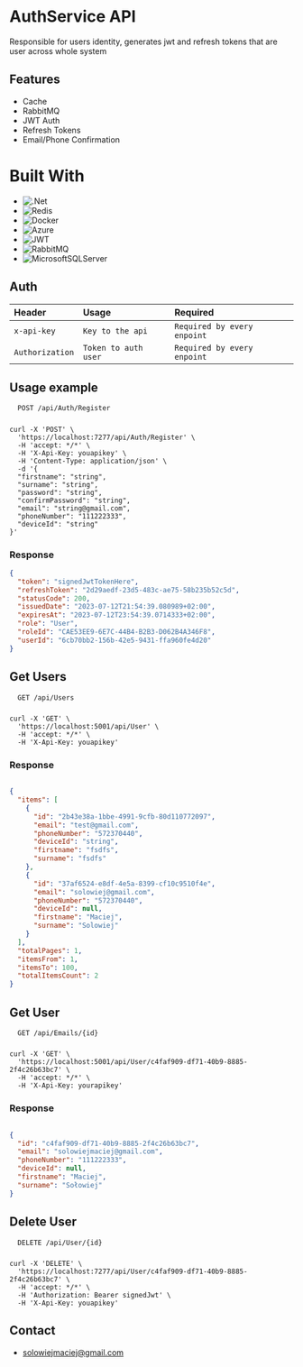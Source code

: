 # AuthService API

Responsible for users identity, generates jwt and refresh tokens that are
user across whole system

## Features

- Cache
- RabbitMQ
- JWT Auth
- Refresh Tokens
- Email/Phone Confirmation

# Built With

* ![.Net](https://img.shields.io/badge/.NET-5C2D91?style=for-the-badge&logo=.net&logoColor=white)
* ![Redis](https://img.shields.io/badge/redis-%23DD0031.svg?style=for-the-badge&logo=redis&logoColor=white)
* ![Docker](https://img.shields.io/badge/docker-%230db7ed.svg?style=for-the-badge&logo=docker&logoColor=white)
* ![Azure](https://img.shields.io/badge/azure-%230072C6.svg?style=for-the-badge&logo=azure-devops&logoColor=white)
* ![JWT](https://img.shields.io/badge/JWT-black?style=for-the-badge&logo=JSON%20web%20tokens)
* ![RabbitMQ](https://img.shields.io/badge/rabbitmq-%23FF6600.svg?&style=for-the-badge&logo=rabbitmq&logoColor=white)
* ![MicrosoftSQLServer](https://img.shields.io/badge/Microsoft%20SQL%20Sever-CC2927?style=for-the-badge&logo=microsoft%20sql%20server&logoColor=white)

## Auth

| Header          | Usage                | Required                    |
|:----------------|:---------------------|:----------------------------|
| `x-api-key`     | `Key to the api`     | `Required by every enpoint` |
| `Authorization` | `Token to auth user` | `Required by every enpoint` |

## Usage example

```http
  POST /api/Auth/Register
```

#####

```curl
curl -X 'POST' \
  'https://localhost:7277/api/Auth/Register' \
  -H 'accept: */*' \
  -H 'X-Api-Key: youapikey' \
  -H 'Content-Type: application/json' \
  -d '{
  "firstname": "string",
  "surname": "string",
  "password": "string",
  "confirmPassword": "string",
  "email": "string@gmail.com",
  "phoneNumber": "111222333",
  "deviceId": "string"
}'
```

### Response

```json
{
  "token": "signedJwtTokenHere",
  "refreshToken": "2d29aedf-23d5-483c-ae75-58b235b52c5d",
  "statusCode": 200,
  "issuedDate": "2023-07-12T21:54:39.080989+02:00",
  "expiresAt": "2023-07-12T23:54:39.0714333+02:00",
  "role": "User",
  "roleId": "CAE53EE9-6E7C-44B4-B2B3-D062B4A346F8",
  "userId": "6cb70bb2-156b-42e5-9431-ffa960fe4d20"
}
```

## Get Users

```http
  GET /api/Users
```

#####

```curl
curl -X 'GET' \
  'https://localhost:5001/api/User' \
  -H 'accept: */*' \
  -H 'X-Api-Key: youapikey'
```

### Response

```json

{
  "items": [
    {
      "id": "2b43e38a-1bbe-4991-9cfb-80d110772097",
      "email": "test@gmail.com",
      "phoneNumber": "572370440",
      "deviceId": "string",
      "firstname": "fsdfs",
      "surname": "fsdfs"
    },
    {
      "id": "37af6524-e8df-4e5a-8399-cf10c9510f4e",
      "email": "solowiej@gmail.com",
      "phoneNumber": "572370440",
      "deviceId": null,
      "firstname": "Maciej",
      "surname": "Solowiej"
    }
  ],
  "totalPages": 1,
  "itemsFrom": 1,
  "itemsTo": 100,
  "totalItemsCount": 2
}

```

## Get User

```http
  GET /api/Emails/{id}
```

#####

```curl
curl -X 'GET' \
  'https://localhost:5001/api/User/c4faf909-df71-40b9-8885-2f4c26b63bc7' \
  -H 'accept: */*' \
  -H 'X-Api-Key: yourapikey'
```

### Response

```json

{
  "id": "c4faf909-df71-40b9-8885-2f4c26b63bc7",
  "email": "solowiejmaciej@gmail.com",
  "phoneNumber": "111222333",
  "deviceId": null,
  "firstname": "Maciej",
  "surname": "Sołowiej"
}

```

## Delete User

```http
  DELETE /api/User/{id}
```

#####

```curl
curl -X 'DELETE' \
  'https://localhost:7277/api/User/c4faf909-df71-40b9-8885-2f4c26b63bc7' \
  -H 'accept: */*' \
  -H 'Authorization: Bearer signedJwt' \
  -H 'X-Api-Key: youapikey'
```

## Contact

- solowiejmaciej@gmail.com